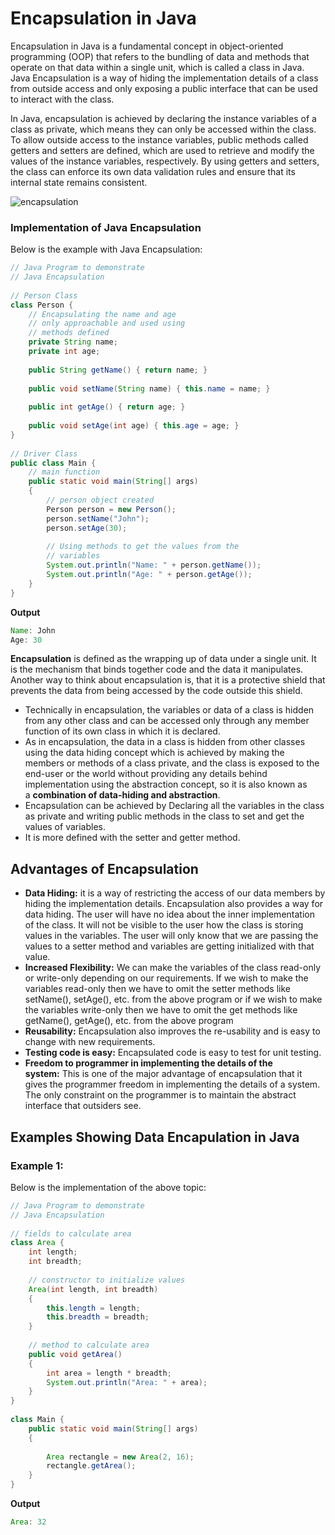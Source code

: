 # Encapsulation in Java

Encapsulation in Java is a fundamental concept in object-oriented programming (OOP) that refers to the bundling of data and methods that operate on that data within a single unit, which is called a class in Java. Java Encapsulation is a way of hiding the implementation details of a class from outside access and only exposing a public interface that can be used to interact with the class.

In Java, encapsulation is achieved by declaring the instance variables of a class as private, which means they can only be accessed within the class. To allow outside access to the instance variables, public methods called getters and setters are defined, which are used to retrieve and modify the values of the instance variables, respectively. By using getters and setters, the class can enforce its own data validation rules and ensure that its internal state remains consistent.

![encapsulation](https://media.geeksforgeeks.org/wp-content/uploads/Encapsulation.jpg)

### Implementation of Java Encapsulation

Below is the example with Java Encapsulation:

```java
// Java Program to demonstrate
// Java Encapsulation
 
// Person Class
class Person {
    // Encapsulating the name and age
    // only approachable and used using
    // methods defined
    private String name;
    private int age;
 
    public String getName() { return name; }
 
    public void setName(String name) { this.name = name; }
 
    public int getAge() { return age; }
 
    public void setAge(int age) { this.age = age; }
}
 
// Driver Class
public class Main {
    // main function
    public static void main(String[] args)
    {
        // person object created
        Person person = new Person();
        person.setName("John");
        person.setAge(30);
 
        // Using methods to get the values from the
        // variables
        System.out.println("Name: " + person.getName());
        System.out.println("Age: " + person.getAge());
    }
}
```

**Output**

```java
Name: John
Age: 30
```

****Encapsulation**** is defined as the wrapping up of data under a single unit. It is the mechanism that binds together code and the data it manipulates. Another way to think about encapsulation is, that it is a protective shield that prevents the data from being accessed by the code outside this shield. 

- Technically in encapsulation, the variables or data of a class is hidden from any other class and can be accessed only through any member function of its own class in which it is declared.
- As in encapsulation, the data in a class is hidden from other classes using the data hiding concept which is achieved by making the members or methods of a class private, and the class is exposed to the end-user or the world without providing any details behind implementation using the abstraction concept, so it is also known as a ****combination of data-hiding and abstraction****.
- Encapsulation can be achieved by Declaring all the variables in the class as private and writing public methods in the class to set and get the values of variables.
- It is more defined with the setter and getter method.

## ****Advantages of Encapsulation****

- ****Data Hiding:**** it is a way of restricting the access of our data members by hiding the implementation details. Encapsulation also provides a way for data hiding. The user will have no idea about the inner implementation of the class. It will not be visible to the user how the class is storing values in the variables. The user will only know that we are passing the values to a setter method and variables are getting initialized with that value.
- ****Increased Flexibility:**** We can make the variables of the class read-only or write-only depending on our requirements. If we wish to make the variables read-only then we have to omit the setter methods like setName(), setAge(), etc. from the above program or if we wish to make the variables write-only then we have to omit the get methods like getName(), getAge(), etc. from the above program
- ****Reusability:**** Encapsulation also improves the re-usability and is easy to change with new requirements.
- ****Testing code is easy:**** Encapsulated code is easy to test for unit testing.
- ****Freedom to programmer in implementing the details of the system:**** This is one of the major advantage of encapsulation that it gives the programmer freedom in implementing the details of a system. The only constraint on the programmer is to maintain the abstract interface that outsiders see.

## Examples Showing Data Encapulation in Java

### Example 1:

Below is the implementation of the above topic:

```java
// Java Program to demonstrate
// Java Encapsulation
 
// fields to calculate area
class Area {
    int length;
    int breadth;
 
    // constructor to initialize values
    Area(int length, int breadth)
    {
        this.length = length;
        this.breadth = breadth;
    }
 
    // method to calculate area
    public void getArea()
    {
        int area = length * breadth;
        System.out.println("Area: " + area);
    }
}
 
class Main {
    public static void main(String[] args)
    {
 
        Area rectangle = new Area(2, 16);
        rectangle.getArea();
    }
}
```

**Output**

```java
Area: 32
```


